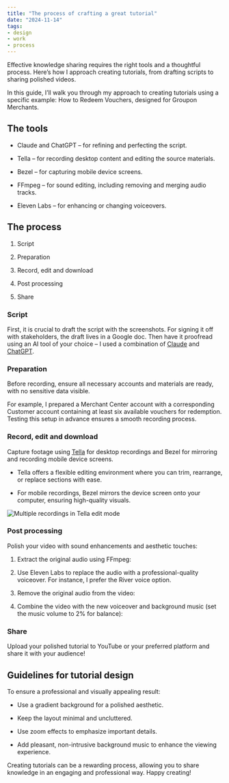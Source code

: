 ```yaml
---
title: "The process of crafting a great tutorial"
date: "2024-11-14"
tags:
- design
- work
- process
---
```


Effective knowledge sharing requires the right tools and a thoughtful process. Here’s how I approach creating tutorials, from drafting scripts to sharing polished videos.



In this guide, I’ll walk you through my approach to creating tutorials using a specific example: How to Redeem Vouchers, designed for Groupon Merchants.



## The tools

- Claude and ChatGPT – for refining and perfecting the script.

- Tella – for recording desktop content and editing the source materials.

- Bezel – for capturing mobile device screens.

- FFmpeg – for sound editing, including removing and merging audio tracks.

- Eleven Labs – for enhancing or changing voiceovers.



## The process

1. Script

1. Preparation

1. Record, edit and download

1. Post processing

1. Share



### Script

First, it is crucial to draft the script with the screenshots. For signing it off with stakeholders, the draft lives in a Google doc. Then have it proofread using an AI tool of your choice – I used a combination of <a href="https://claude.ai/new" target="_blank" rel="noopener noreferrer">Claude</a> and <a href="https://chatgpt.com/" target="_blank" rel="noopener noreferrer">ChatGPT</a>. 

### Preparation

Before recording, ensure all necessary accounts and materials are ready, with no sensitive data visible.

For example, I prepared a Merchant Center account with a corresponding Customer account containing at least six available vouchers for redemption. Testing this setup in advance ensures a smooth recording process.

### Record, edit and download

Capture footage using <a href="https://www.tella.tv/" target="_blank" rel="noopener noreferrer">Tella</a> for desktop recordings and Bezel for mirroring and recording mobile device screens.

- Tella offers a flexible editing environment where you can trim, rearrange, or replace sections with ease.

- For mobile recordings, Bezel mirrors the device screen onto your computer, ensuring high-quality visuals.

![Multiple recordings in Tella edit mode](/images/Screenshot_2024-11-18_at_21.58.44.png.webp)

### Post processing

Polish your video with sound enhancements and aesthetic touches:

1. Extract the original audio using FFmpeg:

1. Use Eleven Labs to replace the audio with a professional-quality voiceover. For instance, I prefer the River voice option. 

1. Remove the original audio from the video:

1. Combine the video with the new voiceover and background music (set the music volume to 2% for balance):



### Share

Upload your polished tutorial to YouTube or your preferred platform and share it with your audience!



## Guidelines for tutorial design

To ensure a professional and visually appealing result:

- Use a gradient background for a polished aesthetic.

- Keep the layout minimal and uncluttered.

- Use zoom effects to emphasize important details.

- Add pleasant, non-intrusive background music to enhance the viewing experience.



Creating tutorials can be a rewarding process, allowing you to share knowledge in an engaging and professional way. Happy creating! 


